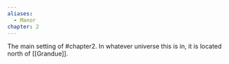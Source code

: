 ```yaml
---
aliases:
  - Manor
chapter: 2
---
```

The main setting of #chapter2. In whatever universe this is in, it is located north of [[Grandue]].